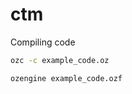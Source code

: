 # ctm

Compiling code
```bash 
ozc -c example_code.oz

```

```bash 
ozengine example_code.ozf

```
